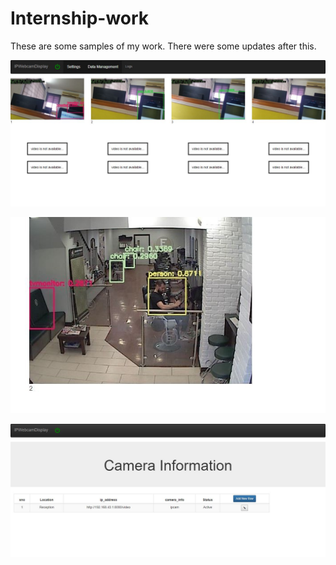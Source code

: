 # Internship-work
These are some samples of my work. There were some updates after this.

![](1.JPG)

![](4.JPG)

![](caminfo.JPG)
